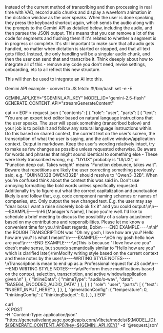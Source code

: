 Instead of the current method of transcribing and then processing in real time with VAD, record audio chunks and display a waveform animation in the dictation window as the user speaks. When the user is done speaking, they press the keyboard shortcut again, which sends the audio along with the prompts to the Gemini API as detailed below, including the audio, and then parses the JSON output. This means that you can remove a lot of the code for segments and flushing them If it's related to whether a segment is in progress or complete. It's still important to make sure that all audio gets handled, no matter when dictation is started or stopped, and that all text gets filled. Instead, the only handling will be a singular audio chunk, and then the user can send that and transcribe it. Think deeeply about how to integrate all of this - remove any code you don't need, revise settings, onboarding, etc to all reflect this new structure.

This will then be used to integrate an AI into this.

Gemini API example - convert to JS fetch:
#!/bin/bash
set -e -E

GEMINI_API_KEY="$GEMINI_API_KEY"
MODEL_ID="gemini-2.5-flash"
GENERATE_CONTENT_API="streamGenerateContent"

cat << EOF > request.json
{
"contents": [
{
"role": "user",
"parts": [
{
"text": "You are an expert text editor based on natural language instructions that the user speaks. The user will speak something (transcribed below) and your job is to polish it and follow any natural language instructions within. Do this based on shared context, the current text on the user's screen, the transcription of what the user is saying, and the active window/application context. Output in markdown. Keep the user's wording relatively intact, try to make as few changes as possible unless requested otherwise. Be aware for words and phrases that might sound identical to something else - These were likely transcribed wrong, e.g. \"UYUX\" probably is \"UI/UX\", or \"Function deep out. Takes weight\" means \"Function debounce, takes wait\". Beware that repetitions are likely the user correcting something previously said, e.g. \"QUINN332B QWEN332B\" should resolve to \"Qwen3-32B\". When you're confused think about the context this was said in. Don't use annoying formatting like bold words unless specifically requested. Additionally try to figure out what the correct capitalization and punctuation likely is and follow that, e.g. code component naming schemes or names of companies, etc. Only output the new changed text. E.g. the user may say \"dear boss I want a raise sincerely bob ok fix it\" and you could output:\n\n----EXAMPLE----\nHi [Manager's Name], I hope you're well. I'd like to schedule a brief meeting to discuss the possibility of a salary adjustment based on my contributions and responsibilities. Please let me know a convenient time for you.\n\nBest regards, Bob\n----END EXAMPLE----\n\nIf the ROUGH TRANSCRIPTION was \"Oh my gosh, I love how are you? Hello how are you? Is what I meant\"\n----EXAMPLE----\nOh my gosh hello how are you!!\n----END EXAMPLE----\n(This is because \"I love how are you\" does't make sense, but sounds semantically similar to \"Hello how are you\" which is clarified later)\n\nModify writing style based on the current context and these notes by the user:\n----WRITING STYLE NOTES----\nTranscription is mean to end up as a: Professional request for JS code\n----END WRITING STYLE NOTES----\n\nPerform these modifications based on the context, selection, transcription, and active window/application given.\n"
},
{
"inlineData": {
"mimeType": "audio/x-wav",
"data": "BASE64_ENCODED_AUDIO_DATA"
}
},
]
}
{
"role": "user",
"parts": [
{
"text": "INSERT_INPUT_HERE"
},
]
},
],
"generationConfig": {
"temperature": 0,
"thinkingConfig": {
"thinkingBudget": 0,
},
},
}
EOF

curl \
-X POST \
-H "Content-Type: application/json" \
"https://generativelanguage.googleapis.com/v1beta/models/${MODEL_ID}:${GENERATE_CONTENT_API}?key=${GEMINI_API_KEY}" -d '@request.json'
